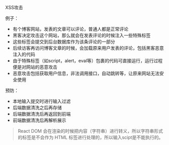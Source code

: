 XSS攻击

例子：

* 有个博客网站，发表的文章可以评论，普通人都是正常评论
* 黑客决定攻击这个网站，那么就会在发表评论的时候注入一些特殊标签
* 这些标签会提交到后台数据库作为该条评论的一部分
* 后续访客再访问博客文章的时候，会加载原来用户发表的评论，包括黑客恶意注入的代码
* 由于特殊标签（如script，alert，eval等）包裹的代码可直接运行，运行过程便是对网站的恶意攻击
* 恶意攻击包括获取用户信息，非法调用接口，自动跳转等，让原来网站无法安全使用

预防：

* 本地输入提交时进行输入过滤
* 后端数据清洗之后再存储
* 后端数据清洗后再返回到前端
* 前端数据清洗后再解析展示

> React DOM 会在渲染的时候把内容（字符串）进行转义，所以字符串形式的标签是不会作为 HTML 标签进行处理的，所以输入scipt是不能执行的。